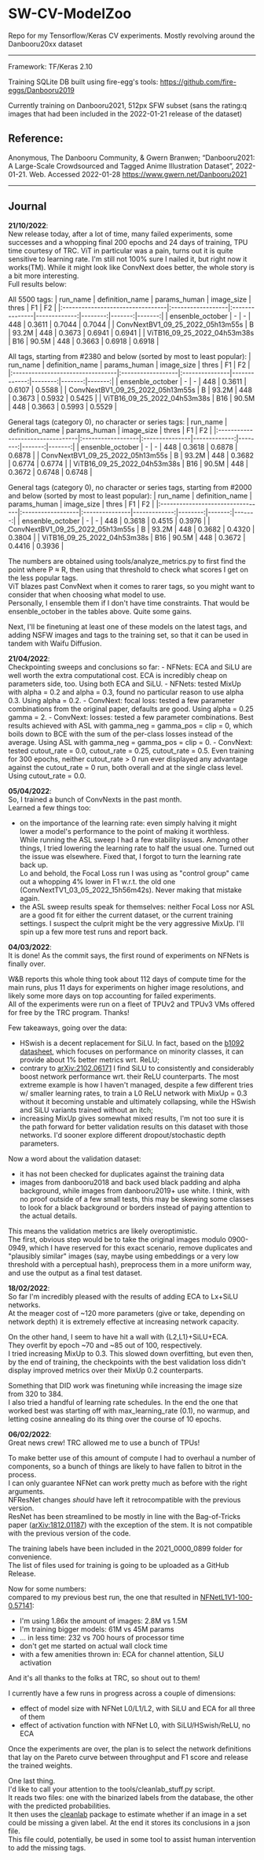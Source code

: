 # SW-CV-ModelZoo
Repo for my Tensorflow/Keras CV experiments. Mostly revolving around the Danbooru20xx dataset

---

Framework: TF/Keras 2.10

Training SQLite DB built using fire-egg's tools: https://github.com/fire-eggs/Danbooru2019

Currently training on Danbooru2021, 512px SFW subset (sans the rating:q images that had been included in the 2022-01-21 release of the dataset)

## Reference:
Anonymous, The Danbooru Community, & Gwern Branwen; “Danbooru2021: A Large-Scale Crowdsourced and Tagged Anime Illustration Dataset”, 2022-01-21. Web. Accessed 2022-01-28 https://www.gwern.net/Danbooru2021

----

## Journal

**21/10/2022**:  
New release today, after a lot of time, many failed experiments, some successes and a whopping final 200 epochs and 24 days of training, TPU time courtesy of TRC.
ViT in particular was a pain, turns out it is quite sensitive to learning rate. I'm still not 100% sure I nailed it, but right now it works(TM).
While it might look like ConvNext does better, the whole story is a bit more interesting.  
Full results below:

All 5500 tags:
| run_name                         | definition_name   | params_human   |   image_size |   thres |     F1 |     F2 |
|:---------------------------------|:------------------|:---------------|-------------:|--------:|-------:|-------:|
| ensenble_october                 | -                 | -              |          448 |  0.3611 | 0.7044 | 0.7044 |
| ConvNextBV1_09_25_2022_05h13m55s | B                 | 93.2M          |          448 |  0.3673 | 0.6941 | 0.6941 |
| ViTB16_09_25_2022_04h53m38s      | B16               | 90.5M          |          448 |  0.3663 | 0.6918 | 0.6918 |

All tags, starting from #2380 and below (sorted by most to least popular):
| run_name                         | definition_name   | params_human   |   image_size |   thres |     F1 |     F2 |
|:---------------------------------|:------------------|:---------------|-------------:|--------:|-------:|-------:|
| ensenble_october                 | -                 | -              |          448 |  0.3611 | 0.6107 | 0.5588 |
| ConvNextBV1_09_25_2022_05h13m55s | B                 | 93.2M          |          448 |  0.3673 | 0.5932 | 0.5425 |
| ViTB16_09_25_2022_04h53m38s      | B16               | 90.5M          |          448 |  0.3663 | 0.5993 | 0.5529 |

General tags (category 0), no character or series tags:
| run_name                         | definition_name   | params_human   |   image_size |   thres |     F1 |     F2 |
|:---------------------------------|:------------------|:---------------|-------------:|--------:|-------:|-------:|
| ensenble_october                 | -                 | -              |          448 |  0.3618 | 0.6878 | 0.6878 |
| ConvNextBV1_09_25_2022_05h13m55s | B                 | 93.2M          |          448 |  0.3682 | 0.6774 | 0.6774 |
| ViTB16_09_25_2022_04h53m38s      | B16               | 90.5M          |          448 |  0.3672 | 0.6748 | 0.6748 |

General tags (category 0), no character or series tags, starting from #2000 and below (sorted by most to least popular):
| run_name                         | definition_name   | params_human   |   image_size |   thres |     F1 |     F2 |
|:---------------------------------|:------------------|:---------------|-------------:|--------:|-------:|-------:|
| ensenble_october                 | -                 | -              |          448 |  0.3618 | 0.4515 | 0.3976 |
| ConvNextBV1_09_25_2022_05h13m55s | B                 | 93.2M          |          448 |  0.3682 | 0.4320 | 0.3804 |
| ViTB16_09_25_2022_04h53m38s      | B16               | 90.5M          |          448 |  0.3672 | 0.4416 | 0.3936 |

The numbers are obtained using tools/analyze_metrics.py to first find the point where P ≈ R, then using that threshold to check what scores I get on the less popular tags.  
ViT blazes past ConvNext when it comes to rarer tags, so you might want to consider that when choosing what model to use.  
Personally, I ensemble them if I don't have time constraints. That would be ensenble_october in the tables above. Quite some gains.

Next, I'll be finetuning at least one of these models on the latest tags, and adding NSFW images and tags to the training set, so that it can be used in tandem with Waifu Diffusion.

**21/04/2022**:  
Checkpointing sweeps and conclusions so far:
	- NFNets: ECA and SiLU are well worth the extra computational cost. ECA is incredibly cheap on parameters side, too. Using both ECA and SiLU.
	- NFNets: tested MixUp with alpha = 0.2 and alpha = 0.3, found no particular reason to use alpha 0.3. Using alpha = 0.2.
	- ConvNext: focal loss: tested a few parameter combinations from the original paper, defaults are good. Using alpha = 0.25 gamma = 2.
	- ConvNext: losses: tested a few parameter combinations. Best results achieved with ASL with gamma_neg = gamma_pos = clip = 0, which boils down to BCE with the sum of the per-class losses instead of the average. Using ASL with gamma_neg = gamma_pos = clip = 0.
	- ConvNext: tested cutout_rate = 0.0, cutout_rate = 0.25, cutout_rate = 0.5. Even training for 300 epochs, neither cutout_rate > 0 run ever displayed any advantage against the cutout_rate = 0 run, both overall and at the single class level. Using cutout_rate = 0.0.

**05/04/2022**:  
So, I trained a bunch of ConvNexts in the past month.  
Learned a few things too:
- on the importance of the learning rate: even simply halving it might lower a model's performance to the point of making it worthless.  
While running the ASL sweep I had a few stability issues. Among other things, I tried lowering the learning rate to half the usual one. Turned out the issue was elsewhere. Fixed that, I forgot to turn the learning rate back up.  
Lo and behold, the Focal Loss run I was using as "control group" came out a whopping 4% lower in F1 w.r.t. the old one (ConvNextTV1_03_05_2022_15h56m42s). Never making that mistake again.
- the ASL sweep results speak for themselves: neither Focal Loss nor ASL are a good fit for either the current dataset, or the current training settings. I suspect the culprit might be the very aggressive MixUp. I'll spin up a few more test runs and report back.

**04/03/2022**:  
It is done! As the commit says, the first round of experiments on NFNets is finally over.

W&B reports this whole thing took about 112 days of compute time for the main runs, plus 11 days for experiments on higher image resolutions, and likely some more days on top accounting for failed experiments.  
All of the experiments were run on a fleet of TPUv2 and TPUv3 VMs offered for free by the TRC program. Thanks!

Few takeaways, going over the data:
- HSwish is a decent replacement for SiLU. In fact, based on the [b1092 datasheet](https://github.com/SmilingWolf/SW-CV-ModelZoo/blob/ffe897ae9946b474fb811c7378cce132d3a6833e/results/db2021_0000_0899_0950_0999_b0000.csv), which focuses on performance on minority classes, it can provide about 1% better metrics wrt. ReLU;
- contrary to [arXiv:2102.06171](https://arxiv.org/abs/2102.06171) I find SiLU to consistently and considerably boost network performance wrt. their ReLU counterparts. The most extreme example is how I haven't managed, despite a few different tries w/ smaller learning rates, to train a L0 ReLU network with MixUp = 0.3 without it becoming unstable and ultimately collapsing, while the HSwish and SiLU variants trained without an itch;
- increasing MixUp gives somewhat mixed results, I'm not too sure it is the path forward for better validation results on this dataset with those networks. I'd sooner explore different dropout/stochastic depth parameters.

Now a word about the validation dataset:  
- it has not been checked for duplicates against the training data
- images from danbooru2018 and back used black padding and alpha background, while images from danbooru2019+ use white. I think, with no proof outside of a few small tests, this may be skewing some classes to look for a black background or borders instead of paying attention to the actual details.

This means the validation metrics are likely overoptimistic.  
The first, obvious step would be to take the original images modulo 0900-0949, which I have reserved for this exact scenario, remove duplicates and "plausibly similar" images (say, maybe using embeddings or a very low threshold with a perceptual hash), preprocess them in a more uniform way, and use the output as a final test dataset.

**18/02/2022**:  
So far I'm incredibly pleased with the results of adding ECA to Lx+SiLU networks.  
At the meager cost of ~120 more parameters (give or take, depending on network depth) it is extremely effective at increasing network capacity.

On the other hand, I seem to have hit a wall with {L2,L1}+SiLU+ECA.  
They overfit by epoch ~70 and ~85 out of 100, respectively.  
I tried increasing MixUp to 0.3. This slowed down overfitting, but even then, by the end of training, the checkpoints with the best validation loss didn't display improved metrics over their MixUp 0.2 counterparts.  

Something that DID work was finetuning while increasing the image size from 320 to 384.  
I also tried a handful of learning rate schedules. In the end the one that worked best was starting off with max_learning_rate (0.1), no warmup, and letting cosine annealing do its thing over the course of 10 epochs.

**06/02/2022**:  
Great news crew! TRC allowed me to use a bunch of TPUs!

To make better use of this amount of compute I had to overhaul a number of components, so a bunch of things are likely to have fallen to bitrot in the process.  
I can only guarantee NFNet can work pretty much as before with the right arguments.  
NFResNet changes *should* have left it retrocompatible with the previous version.  
ResNet has been streamlined to be mostly in line with the Bag-of-Tricks paper ([arXiv:1812.01187](https://arxiv.org/abs/1812.01187)) with the exception of the stem. It is not compatible with the previous version of the code.

The training labels have been included in the 2021_0000_0899 folder for convenience.  
The list of files used for training is going to be uploaded as a GitHub Release.

Now for some numbers:  
compared to my previous best run, the one that resulted in [NFNetL1V1-100-0.57141](https://github.com/SmilingWolf/SW-CV-ModelZoo/releases/tag/NFNetL1V1-100-0.57141):
- I'm using 1.86x the amount of images: 2.8M vs 1.5M
- I'm training bigger models: 61M vs 45M params
- ... in less time: 232 vs 700 hours of processor time
- don't get me started on actual wall clock time
- with a few amenities thrown in: ECA for channel attention, SiLU activation

And it's all thanks to the folks at TRC, so shout out to them!

I currently have a few runs in progress across a couple of dimensions:
- effect of model size with NFNet L0/L1/L2, with SiLU and ECA for all three of them
- effect of activation function with NFNet L0, with SiLU/HSwish/ReLU, no ECA

Once the experiments are over, the plan is to select the network definitions that lay on the Pareto curve between throughput and F1 score and release the trained weights.

One last thing.  
I'd like to call your attention to the tools/cleanlab_stuff.py script.  
It reads two files: one with the binarized labels from the database, the other with the predicted probabilities.  
It then uses the [cleanlab](https://github.com/cleanlab/cleanlab) package to estimate whether if an image in a set could be missing a given label. At the end it stores its conclusions in a json file.  
This file could, potentially, be used in some tool to assist human intervention to add the missing tags.
